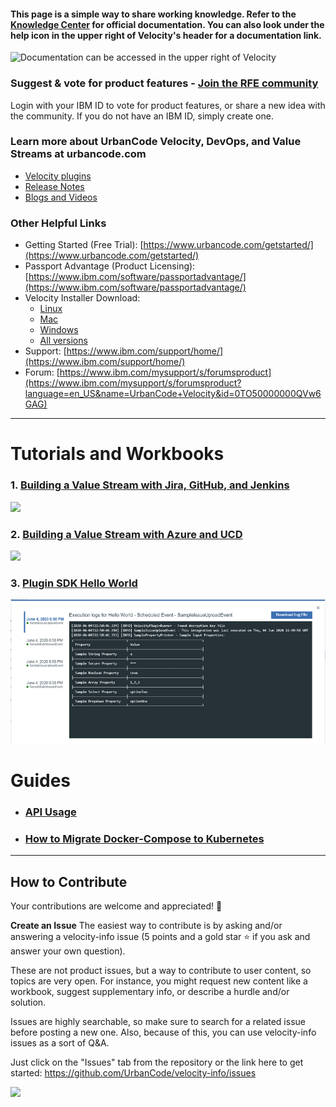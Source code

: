 #### This page is a simple way to share working knowledge. Refer to the [Knowledge Center](https://www.ibm.com/support/knowledgecenter/SSCKX6) for official documentation. You can also look under the help icon in the upper right of Velocity's header for a documentation link.

![Documentation can be accessed in the upper right of Velocity](workbooks/general/docs.png)

### Suggest & vote for product features - [Join the RFE community](https://www.ibm.com/developerworks/rfe/execute?use_case=searchRFEs&SELECTED_SEARCH_TAB=TAB1&SPECIFY_PRODUCT_TYPE=SPECIFY_PRODUCT_ONLY&BRAND_ID=90&PROD_FAM_ID=675&BRAND_ID_SEARCH=90&PROD_FAM_ID_SEARCH=675&PROD_ID_SEARCH=20136&COMP_ID=416&CREATED_BY=&KEYWORDS=&KW_TYPE=1&START_DATE=&STOP_DATE=&CR_ID=&COMPANY=&GROUP_ID=&rfenumber=id&PAGE=1&ITEMS_PER_PAGE=20&SORT_BY=RESP_ID&SORT_ORDER=ASC&HIDE_DESCRIPTIONS=true&is_javascript_enabled=false)

Login with your IBM ID to vote for product features, or share a new idea with the community. If you do not have an IBM ID, simply create one.

### Learn more about UrbanCode Velocity, DevOps, and Value Streams at urbancode.com
- [Velocity plugins](https://www.urbancode.com/plugins/?search=&product_filter%5B%5D=811)
- [Release Notes](https://www.urbancode.com/whats-new/?search=&product_filter%5B%5D=811&post_type_filter%5B%5D=release_note)
- [Blogs and Videos](https://www.urbancode.com/resources/?search=&product_filter%5B%5D=811)

### Other Helpful Links
- Getting Started (Free Trial): [https://www.urbancode.com/getstarted/](https://www.urbancode.com/getstarted/)
- Passport Advantage (Product Licensing): [https://www.ibm.com/software/passportadvantage/](https://www.ibm.com/software/passportadvantage/)
- Velocity Installer Download:
  - [Linux](https://www.urbancode.com/uc-downloads/Velocity/latest/velocity-ibm-install-latest-linux)
  - [Mac](https://www.urbancode.com/uc-downloads/Velocity/latest/velocity-ibm-install-latest-macos)
  - [Windows](https://www.urbancode.com/uc-downloads/Velocity/latest/velocity-ibm-install-latest-win.exe)
  - [All versions](https://www.ibm.com/support/fixcentral/swg/selectFixes?parent=ibm%7ERational&product=ibm/Rational/IBM+UrbanCode+Velocity&release=All&platform=All&function=all)
- Support: [https://www.ibm.com/support/home/](https://www.ibm.com/support/home/)
- Forum: [https://www.ibm.com/mysupport/s/forumsproduct](https://www.ibm.com/mysupport/s/forumsproduct?language=en_US&name=UrbanCode+Velocity&id=0TO50000000QVw6GAG)

---

# Tutorials and Workbooks

### 1. [Building a Value Stream with Jira, GitHub, and Jenkins](workbooks/introductionToValueStreams.md) 
![](workbooks/valueStream/valueStreamOverview.png)
### 2. [Building a Value Stream with Azure and UCD](workbooks/azureUcdValueStreams.md) 
![](workbooks/azure-ucd-overview.png)
### 3. [Plugin SDK Hello World](plugin-sdk/helloWorld.md)
![](plugin-sdk/screenshots/view-logs.png)

# Guides
- ### [API Usage](apiDocs/release-events-api_API_docs.md)
- ### [How to Migrate Docker-Compose to Kubernetes](docker-compose_to_kubernetes.md)
---

## How to Contribute

Your contributions are welcome and appreciated! 🙂

**Create an Issue**
The easiest way to contribute is by asking and/or answering a velocity-info issue (5 points and a gold star ⭐ if you ask and answer your own question).

These are not product issues, but a way to contribute to user content, so topics are very open. For instance, you might request new content like a workbook, suggest supplementary info, or describe a hurdle and/or solution.

Issues are highly searchable, so make sure to search for a related issue before posting a new one. Also, because of this, you can use velocity-info issues as a sort of Q&A.

Just click on the "Issues" tab from the repository or the link here to get started: <https://github.com/UrbanCode/velocity-info/issues>

![](workbooks/general/contribute_issue.PNG)
